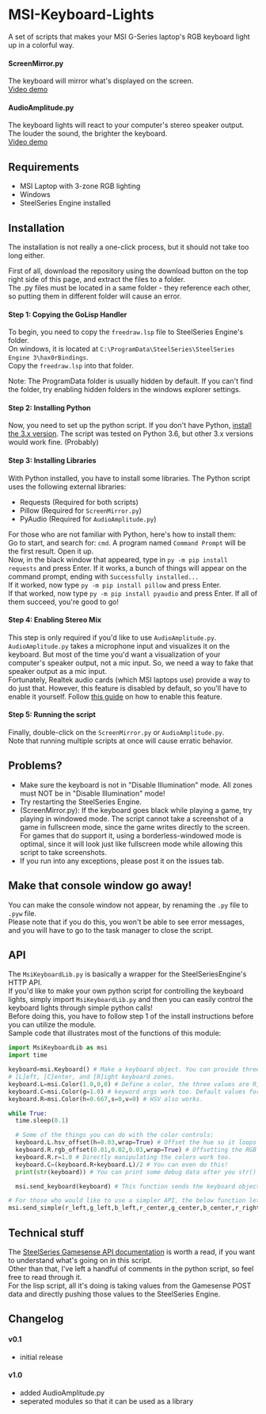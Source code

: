 # MSI-Keyboard-Lights
A set of scripts that makes your MSI G-Series laptop's RGB keyboard light up in a colorful way.
#### ScreenMirror.py
The keyboard will mirror what's displayed on the screen.  
[Video demo](https://youtu.be/LV5GNS1c5tg)
#### AudioAmplitude.py
The keyboard lights will react to your computer's stereo speaker output. The louder the sound, the brighter the keyboard.  
[Video demo](https://youtu.be/rExPTK0rIv0)

## Requirements
- MSI Laptop with 3-zone RGB lighting
- Windows
- SteelSeries Engine installed

## Installation
The installation is not really a one-click process, but it should not take too long either.

First of all, download the repository using the download button on the top right side of this page, and extract the files to a folder.  
The .py files must be located in a same folder - they reference each other, so putting them in different folder will cause an error.

#### Step 1: Copying the GoLisp Handler
To begin, you need to copy the `freedraw.lsp` file to SteelSeries Engine's folder.  
On windows, it is located at `C:\ProgramData\SteelSeries\SteelSeries Engine 3\hax0rBindings`.  
Copy the `freedraw.lsp` into that folder.

Note: The ProgramData folder is usually hidden by default. If you can't find the folder, try enabling hidden folders in the windows explorer settings.  

#### Step 2: Installing Python
Now, you need to set up the python script. If you don't have Python, [install the 3.x version](https://www.python.org/downloads/). The script was tested on Python 3.6, but other 3.x versions would work fine. (Probably)

#### Step 3: Installing Libraries
With Python installed, you have to install some libraries. The Python script uses the following external libraries:

- Requests (Required for both scripts)
- Pillow (Required for `ScreenMirror.py`)
- PyAudio (Required for `AudioAmplitude.py`)

For those who are not familiar with Python, here's how to install them:  
Go to start, and search for: `cmd`. A program named `Command Prompt` will be the first result. Open it up.  
Now, in the black window that appeared, type in `py -m pip install requests` and press Enter. If it works, a bunch of things will appear on the command prompt, ending with `Successfully installed...`  
If it worked, now type `py -m pip install pillow` and press Enter.  
If that worked, now type `py -m pip install pyaudio` and press Enter. If all of them succeed, you're good to go!

#### Step 4: Enabling Stereo Mix
This step is only required if you'd like to use `AudioAmplitude.py`.  
`AudioAmplitude.py` takes a microphone input and visualizes it on the keyboard. But most of the time you'd want a visualization of your computer's speaker output, not a mic input. So, we need a way to fake that speaker output as a mic input.  
Fortunately, Realtek audio cards (which MSI laptops use) provide a way to do just that. However, this feature is disabled by default, so you'll have to enable it yourself. Follow [this guide](https://www.howtogeek.com/howto/39532/how-to-enable-stereo-mix-in-windows-7-to-record-audio/) on how to enable this feature.

#### Step 5: Running the script
Finally, double-click on the `ScreenMirror.py` or `AudioAmplitude.py`.  
Note that running multiple scripts at once will cause erratic behavior.

## Problems?
- Make sure the keyboard is not in "Disable Illumination" mode. All zones must NOT be in "Disable Illumination" mode!  
- Try restarting the SteelSeries Engine.  
- (ScreenMirror.py): If the keyboard goes black while playing a game, try playing in windowed mode. The script cannot take a screenshot of a game in fullscreen mode, since the game writes directly to the screen. For games that do support it, using a borderless-windowed mode is optimal, since it will look just like fullscreen mode while allowing this script to take screenshots.  
- If you run into any exceptions, please post it on the issues tab.  

## Make that console window go away!
You can make the console window not appear, by renaming the `.py` file to `.pyw` file.  
Please note that if you do this, you won't be able to see error messages, and you will have to go to the task manager to close the script.

## API
The `MsiKeyboardLib.py` is basically a wrapper for the SteelSeriesEngine's HTTP API.  
If you'd like to make your own python script for controlling the keyboard lights, simply import `MsiKeyboardLib.py` and then you can easily control the keyboard lights through simple python calls!  
Before doing this, you have to follow step 1 of the install instructions before you can utilize the module.  
Sample code that illustrates most of the functions of this module:  
```python
import MsiKeyboardLib as msi
import time

keyboard=msi.Keyboard() # Make a keyboard object. You can provide three Color object to the constructor to set the initial colors.
# [L]eft, [C]enter, and [R]ight keyboard zones.
keyboard.L=msi.Color(1.0,0,0) # Define a color, the three values are R, G, and B. Note that their range is 0 to 1, NOT 0 to 255.
keyboard.C=msi.Color(g=1.0) # keyword args work too. Default values for unset channels is 0.
keyboard.R=msi.Color(h=0.667,s=0,v=0) # HSV also works.

while True:
  time.sleep(0.1)

  # Some of the things you can do with the color controls:
  keyboard.L.hsv_offset(h=0.03,wrap=True) # Offset the hue so it loops rainbow colors.
  keyboard.R.rgb_offset(0.01,0.02,0.03,wrap=True) # Offsetting the RGB works too.
  keyboard.R.r=1.0 # Directly manipulating the colors work too.
  keyboard.C=(keyboard.R+keyboard.L)/2 # You can even do this!
  print(str(keyboard)) # You can print some debug data after you str() the Keyboard or Color.

  msi.send_keyboard(keyboard) # This function sends the keyboard object to SteelSeriesEngine, making these colors appear on your keyboard.

# For those who would like to use a simpler API, the below function lets you push RGB values directly without using any classes:
msi.send_simple(r_left,g_left,b_left,r_center,g_center,b_center,r_right,g_right,b_right) # Again, the arguments should be in 0~1 range.
```
## Technical stuff
The [SteelSeries Gamesense API documentation](https://github.com/SteelSeries/gamesense-sdk) is worth a read, if you want to understand what's going on in this script.  
Other than that, I've left a handful of comments in the python script, so feel free to read through it.  
For the lisp script, all it's doing is taking values from the Gamesense POST data and directly pushing those values to the SteelSeries Engine.

## Changelog
#### v0.1
 - initial release

#### v1.0
 - added AudioAmplitude.py
 - seperated modules so that it can be used as a library
